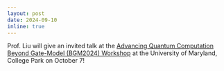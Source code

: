 ```yaml
---
layout: post
date: 2024-09-10
inline: true
---
```


Prof. Liu will give an invited talk at the [Advancing Quantum Computation Beyond Gate-Model (BGM2024) Workshop](https://quics-beyond-2024.github.io) at the University of Maryland, College Park on October 7!
